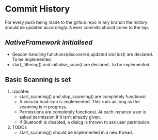 Commit History
==============
For every push being made to the github repo in any branch the history
should be updated accordingly. Newer commits should come to the top.

## *NativeFramework initialised*
- Beacon handling functions(discovered,updated and lost) are declared. To be implemented.
- start_filtering() and initialise_scan() are declared. To be implemented.

## Basic Scanning is set
1. Updates
   - start_scanning() and stop_scanning() are completely functional.
   - A circular load icon is implemented. This runs as long as the scanning is in progress.
   - Permissions are completely functional. At each instance user is asked permission if it isn't already given.
   - If Bluetooth is disabled, a dialog is thrown to ask user permission.
2. TODOs
   - start_scanning() should be implemented in a new thread.
